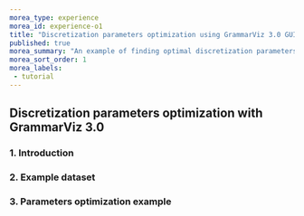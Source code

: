 ```yaml
---
morea_type: experience
morea_id: experience-o1
title: "Discretization parameters optimization using GrammarViz 3.0 GUI"
published: true
morea_summary: "An example of finding optimal discretization parameters for motif and discord discovery."
morea_sort_order: 1
morea_labels:
 - tutorial
---
```


## Discretization parameters optimization with GrammarViz 3.0

### 1. Introduction

### 2. Example dataset

### 3. Parameters optimization example
